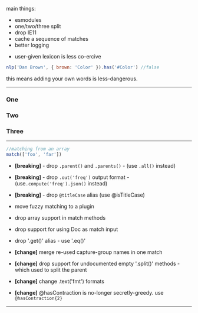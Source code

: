 main things:

- esmodules
- one/two/three split
- drop IE11
- cache a sequence of matches
- better logging

* user-given lexicon is less co-ercive

```js
nlp('Dan Brown', { brown: 'Color' }).has('#Color') //false
```

this means adding your own words is less-dangerous.

---

### One

### Two

### Three

---

```js
//matching from an array
match(['foo', 'far'])
```

- **[breaking]** - drop `.parent()` and `.parents()` - (use `.all()` instead)
- **[breaking]** - drop `.out('freq')` output format - (use`.compute('freq').json()` instead)
- **[breaking]** - drop `@titleCase` alias (use @isTitleCase)

- move fuzzy matching to a plugin
- drop array support in match methods
- drop support for using Doc as match input
- drop '.get()' alias - use '.eq()'
- **[change]** merge re-used capture-group names in one match
- **[change]** drop support for undocumented empty '.split()' methods - which used to split the parent
- **[change]** change .text('fmt') formats
- **[change]** @hasContraction is no-longer secretly-greedy. use `@hasContraction{2}`

---
